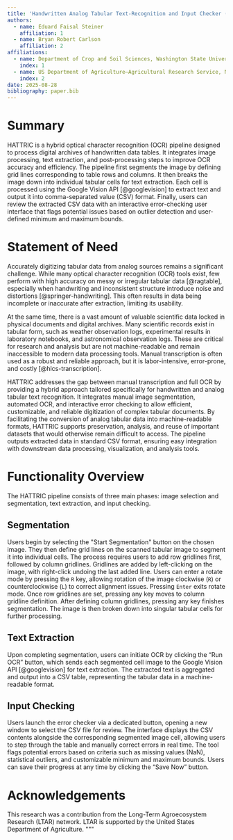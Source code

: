 ```yaml
---
title: 'Handwritten Analog Tabular Text-Recognition and Input Checker (HATTRIC) Pipeline'
authors:
  - name: Eduard Faisal Steiner
    affiliation: 1
  - name: Bryan Robert Carlson
    affiliation: 2
affiliations:
  - name: Department of Crop and Soil Sciences, Washington State University, Pullman, Washington, USA
    index: 1
  - name: US Department of Agriculture–Agricultural Research Service, Northwest Sustainable Agroecosystems Research Unit, Pullman, Washington, USA
    index: 2
date: 2025-08-28
bibliography: paper.bib
---
```


# Summary

HATTRIC is a hybrid optical character recognition (OCR) pipeline designed to process digital archives of handwritten data tables. It integrates image processing, text extraction, and post-processing steps to improve OCR accuracy and efficiency. The pipeline first segments the image by defining grid lines corresponding to table rows and columns. It then breaks the image down into individual tabular cells for text extraction. Each cell is processed using the Google Vision API [@googlevision] to extract text and output it into comma-separated value (CSV) format. Finally, users can review the extracted CSV data with an interactive error-checking user interface that flags potential issues based on outlier detection and user-defined minimum and maximum bounds.

# Statement of Need

Accurately digitizing tabular data from analog sources remains a significant challenge. While many optical character recognition (OCR) tools exist, few perform with high accuracy on messy or irregular tabular data [@ragtable], especially when handwriting and inconsistent structure introduce noise and distortions [@springer-handwriting]. This often results in data being incomplete or inaccurate after extraction, limiting its usability.

At the same time, there is a vast amount of valuable scientific data locked in physical documents and digital archives. Many scientific records exist in tabular form, such as weather observation logs, experimental results in laboratory notebooks, and astronomical observation logs. These are critical for research and analysis but are not machine-readable and remain inaccessible to modern data processing tools. Manual transcription is often used as a robust and reliable approach, but it is labor-intensive, error-prone, and costly [@hlcs-transcription].

HATTRIC addresses the gap between manual transcription and full OCR by providing a hybrid approach tailored specifically for handwritten and analog tabular text recognition. It integrates manual image segmentation, automated OCR, and interactive error checking to allow efficient, customizable, and reliable digitization of complex tabular documents. By facilitating the conversion of analog tabular data into machine-readable formats, HATTRIC supports preservation, analysis, and reuse of important datasets that would otherwise remain difficult to access. The pipeline outputs extracted data in standard CSV format, ensuring easy integration with downstream data processing, visualization, and analysis tools.

# Functionality Overview

The HATTRIC pipeline consists of three main phases: image selection and segmentation, text extraction, and input checking.

## Segmentation

Users begin by selecting the "Start Segmentation" button on the chosen image. They then define grid lines on the scanned tabular image to segment it into individual cells. The process requires users to add row gridlines first, followed by column gridlines. Gridlines are added by left-clicking on the image, with right-click undoing the last added line. Users can enter a rotate mode by pressing the `R` key, allowing rotation of the image clockwise (`R`) or counterclockwise (`L`) to correct alignment issues. Pressing `Enter` exits rotate mode. Once row gridlines are set, pressing any key moves to column gridline definition. After defining column gridlines, pressing any key finishes segmentation. The image is then broken down into singular tabular cells for further processing.

## Text Extraction

Upon completing segmentation, users can initiate OCR by clicking the “Run OCR” button, which sends each segmented cell image to the Google Vision API [@googlevision] for text extraction. The extracted text is aggregated and output into a CSV table, representing the tabular data in a machine-readable format.

## Input Checking

Users launch the error checker via a dedicated button, opening a new window to select the CSV file for review. The interface displays the CSV contents alongside the corresponding segmented image cell, allowing users to step through the table and manually correct errors in real time. The tool flags potential errors based on criteria such as missing values (NaN), statistical outliers, and customizable minimum and maximum bounds. Users can save their progress at any time by clicking the “Save Now” button.

# Acknowledgements

This research was a contribution from the Long-Term Agroecosystem Research (LTAR) network. LTAR is supported by the United States Department of Agriculture.
"""



